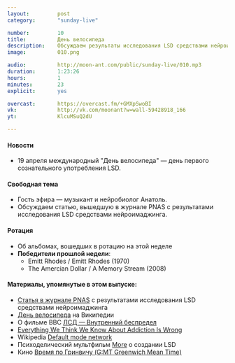 ```yaml
---
layout:         post
category:       "sunday-live"

number:         10
title:          День велосипеда
description:    Обсуждаем результаты исследования LSD средствами нейроимаджинга, в гостях музыкант и нейробиолог Анатоль.
image:          010.png

audio:          http://moon-ant.com/public/sunday-live/010.mp3
duration:       1:23:26
hours:          1
minutes:        23
explicit:		yes

overcast:       https://overcast.fm/+GMXpSwoBI
vk:             http://vk.com/moonant?w=wall-59428918_166
yt:             KlcuMSuQ2dU

---
```


#### Новости
- 19 апреля международный "День велосипеда" — день первого сознательного употребления LSD.

#### Свободная тема
- Гость эфира — музыкант и нейробиолог Анатоль.
- Обсуждаем статью, вышедшую в журнале PNAS с результатами исследования LSD средствами нейроимаджинга.

#### Ротация
- Об альбомах, вошедших в ротацию на этой неделе
- **Победители прошлой недели**:
	- Emitt Rhodes / Emitt Rhodes (1970)
	- The Amercian Dollar / A Memory Stream (2008)

#### Материалы, упомянутые в этом выпуске:
- [Статья в журнале PNAS](http://www.pnas.org/content/early/2016/04/05/1518377113.full) с результатами исследования LSD средствами нейроимаджинга
- [День велосипеда](https://ru.wikipedia.org/wiki/%D0%94%D0%B5%D0%BD%D1%8C_%D0%B2%D0%B5%D0%BB%D0%BE%D1%81%D0%B8%D0%BF%D0%B5%D0%B4%D0%B0) на Википедии
- О фильме BBC [ЛСД — Внутренний беспредел](https://ru.wikipedia.org/wiki/%D0%9B%D0%A1%D0%94_%E2%80%94_%D0%B2%D0%BD%D1%83%D1%82%D1%80%D0%B5%D0%BD%D0%BD%D0%B8%D0%B9_%D0%B1%D0%B5%D1%81%D0%BF%D1%80%D0%B5%D0%B4%D0%B5%D0%BB)
- [Everything We Think We Know About Addiction Is Wrong](https://new.vk.com/video20351_171377978)
- Wikipedia [Default mode network](https://en.wikipedia.org/wiki/Default_mode_network)
- Психоделический мультфильм [More](https://vk.com/video85578060_166925141) о создании LSD
- Кино [Время по Гринвичу (G:MT Greenwich Mean Time)](http://www.kinopoisk.ru/film/24137/)